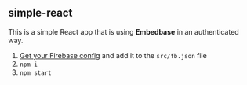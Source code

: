 ## simple-react

This is a simple React app that is using **Embedbase** in an authenticated way.

1. [Get your Firebase config](https://console.firebase.google.com/u/0/project/obsidian-ai/settings/general/web:NjRmMWIwZDAtMmE3OC00YTM5LThlMjItYzcxZWUzM2I2NjQ5) and add it to the `src/fb.json` file 
2. `npm i`
3. `npm start`

